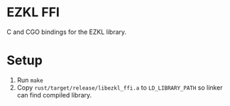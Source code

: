 # EZKL FFI
C and CGO bindings for the EZKL library.

# Setup

1. Run `make`
2. Copy `rust/target/release/libezkl_ffi.a` to `LD_LIBRARY_PATH` so linker can find compiled library.
